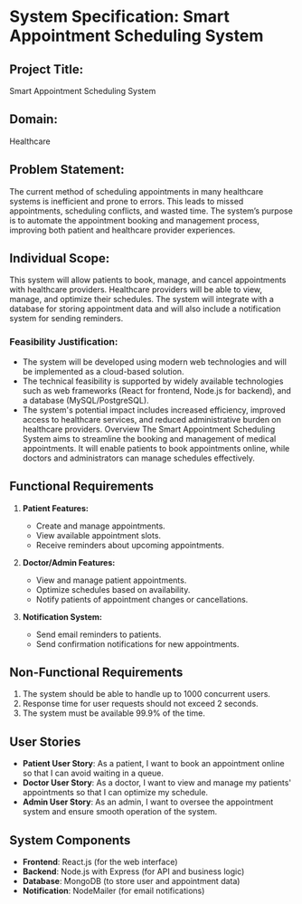# System Specification: Smart Appointment Scheduling System

## Project Title:
Smart Appointment Scheduling System

## Domain:
Healthcare

## Problem Statement:
The current method of scheduling appointments in many healthcare systems is inefficient and prone to errors. This leads to missed appointments, scheduling conflicts, and wasted time. The system’s purpose is to automate the appointment booking and management process, improving both patient and healthcare provider experiences.

## Individual Scope:
This system will allow patients to book, manage, and cancel appointments with healthcare providers. Healthcare providers will be able to view, manage, and optimize their schedules. The system will integrate with a database for storing appointment data and will also include a notification system for sending reminders.

### Feasibility Justification:
- The system will be developed using modern web technologies and will be implemented as a cloud-based solution.
- The technical feasibility is supported by widely available technologies such as web frameworks (React for frontend, Node.js for backend), and a database (MySQL/PostgreSQL).
- The system's potential impact includes increased efficiency, improved access to healthcare services, and reduced administrative burden on healthcare providers.
 Overview
The Smart Appointment Scheduling System aims to streamline the booking and management of medical appointments. It will enable patients to book appointments online, while doctors and administrators can manage schedules effectively.

## Functional Requirements
1. **Patient Features:**
   - Create and manage appointments.
   - View available appointment slots.
   - Receive reminders about upcoming appointments.

2. **Doctor/Admin Features:**
   - View and manage patient appointments.
   - Optimize schedules based on availability.
   - Notify patients of appointment changes or cancellations.

3. **Notification System:**
   - Send email reminders to patients.
   - Send confirmation notifications for new appointments.

## Non-Functional Requirements
1. The system should be able to handle up to 1000 concurrent users.
2. Response time for user requests should not exceed 2 seconds.
3. The system must be available 99.9% of the time.

## User Stories
- **Patient User Story**: As a patient, I want to book an appointment online so that I can avoid waiting in a queue.
- **Doctor User Story**: As a doctor, I want to view and manage my patients' appointments so that I can optimize my schedule.
- **Admin User Story**: As an admin, I want to oversee the appointment system and ensure smooth operation of the system.

## System Components
- **Frontend**: React.js (for the web interface)
- **Backend**: Node.js with Express (for API and business logic)
- **Database**: MongoDB (to store user and appointment data)
- **Notification**: NodeMailer (for email notifications)




